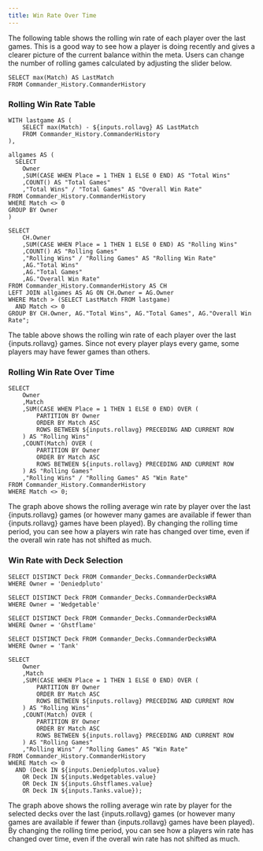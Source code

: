```yaml
---
title: Win Rate Over Time
---
```


The following table shows the rolling win rate of each player over the last games. This is a good way to see how a player is doing recently and gives a clearer picture of the current balance within the meta. Users can change the number of rolling games calculated by adjusting the slider below. 

```slidermax
SELECT max(Match) AS LastMatch
FROM Commander_History.CommanderHistory
```

<Slider
    title="Rolling Average" 
    name=rollavg
    data={slidermax}
    maxColumn=LastMatch
    step=5
    size=large
    defaultValue = 50
/>

### Rolling Win Rate Table

```RollingAverage
WITH lastgame AS (
    SELECT max(Match) - ${inputs.rollavg} AS LastMatch
    FROM Commander_History.CommanderHistory
),

allgames AS (
  SELECT 
    Owner
    ,SUM(CASE WHEN Place = 1 THEN 1 ELSE 0 END) AS "Total Wins"
    ,COUNT() AS "Total Games"
    ,"Total Wins" / "Total Games" AS "Overall Win Rate"
FROM Commander_History.CommanderHistory
WHERE Match <> 0
GROUP BY Owner
)

SELECT 
    CH.Owner
    ,SUM(CASE WHEN Place = 1 THEN 1 ELSE 0 END) AS "Rolling Wins"
    ,COUNT() AS "Rolling Games"
    ,"Rolling Wins" / "Rolling Games" AS "Rolling Win Rate"
    ,AG."Total Wins"
    ,AG."Total Games"
    ,AG."Overall Win Rate"
FROM Commander_History.CommanderHistory AS CH
LEFT JOIN allgames AS AG ON CH.Owner = AG.Owner
WHERE Match > (SELECT LastMatch FROM lastgame)
  AND Match <> 0
GROUP BY CH.Owner, AG."Total Wins", AG."Total Games", AG."Overall Win Rate";
```
<DataTable data={RollingAverage} search=true sort=Owner>
    <Column id=Owner/>
    <Column id="Rolling Wins"/>
    <Column id="Rolling Games"/>
    <Column id="Rolling Win Rate" fmt="##.0%"/>
    <Column id="Total Wins"/>
    <Column id="Total Games"/>
    <Column id="Overall Win Rate" fmt="##.0%"/>
</DataTable>

The table above shows the rolling win rate of each player over the last {inputs.rollavg} games. Since not every player plays every game, some players may have fewer games than others. 

### Rolling Win Rate Over Time

```RollingAverageGraph
SELECT
    Owner
    ,Match
    ,SUM(CASE WHEN Place = 1 THEN 1 ELSE 0 END) OVER (
        PARTITION BY Owner
        ORDER BY Match ASC
        ROWS BETWEEN ${inputs.rollavg} PRECEDING AND CURRENT ROW
    ) AS "Rolling Wins"
    ,COUNT(Match) OVER (
        PARTITION BY Owner
        ORDER BY Match ASC
        ROWS BETWEEN ${inputs.rollavg} PRECEDING AND CURRENT ROW
    ) AS "Rolling Games"
    ,"Rolling Wins" / "Rolling Games" AS "Win Rate"
FROM Commander_History.CommanderHistory
WHERE Match <> 0;
```

<LineChart 
    data={RollingAverageGraph}
    x=Match
    y="Win Rate" 
    yFmt="##.0%"
    yMax=.6
    yAxisTitle="Rolling Win Rate"
    series=Owner
/>

The graph above shows the rolling average win rate by player over the last {inputs.rollavg} games (or however many games are available if fewer than {inputs.rollavg} games have been played). By changing the rolling time period, you can see how a players win rate has changed over time, even if the overall win rate has not shifted as much.

### Win Rate with Deck Selection

```DeniedplutoDecks
SELECT DISTINCT Deck FROM Commander_Decks.CommanderDecksWRA
WHERE Owner = 'Deniedpluto'
```
```WedgetableDecks
SELECT DISTINCT Deck FROM Commander_Decks.CommanderDecksWRA
WHERE Owner = 'Wedgetable'
```
```GhstflameDecks
SELECT DISTINCT Deck FROM Commander_Decks.CommanderDecksWRA
WHERE Owner = 'Ghstflame'
```
```TankDecks
SELECT DISTINCT Deck FROM Commander_Decks.CommanderDecksWRA
WHERE Owner = 'Tank'
```

<Dropdown data={DeniedplutoDecks} 
    name=Deniedplutos 
    value=Deck
    multiple = true
    selectAllByDefault=true
/>
<Dropdown data={WedgetableDecks} 
    name=Wedgetables 
    value=Deck
    multiple = true
    selectAllByDefault=true
/>
<Dropdown data={GhstflameDecks} 
    name=Ghstflames 
    value=Deck
    multiple = true
    selectAllByDefault=true
/>
<Dropdown data={TankDecks} 
    name=Tanks
    value=Deck
    multiple = true
    selectAllByDefault=true
/>

```RollingAverageGraphDeck
SELECT
    Owner
    ,Match
    ,SUM(CASE WHEN Place = 1 THEN 1 ELSE 0 END) OVER (
        PARTITION BY Owner
        ORDER BY Match ASC
        ROWS BETWEEN ${inputs.rollavg} PRECEDING AND CURRENT ROW
    ) AS "Rolling Wins"
    ,COUNT(Match) OVER (
        PARTITION BY Owner
        ORDER BY Match ASC
        ROWS BETWEEN ${inputs.rollavg} PRECEDING AND CURRENT ROW
    ) AS "Rolling Games"
    ,"Rolling Wins" / "Rolling Games" AS "Win Rate"
FROM Commander_History.CommanderHistory
WHERE Match <> 0
  AND (Deck IN ${inputs.Deniedplutos.value}
    OR Deck IN ${inputs.Wedgetables.value}
    OR Deck IN ${inputs.Ghstflames.value}
    OR Deck IN ${inputs.Tanks.value});
```

<LineChart 
    data={RollingAverageGraphDeck}
    x=Match
    y="Win Rate" 
    yFmt="##.0%"
    yMax=.6
    yAxisTitle="Rolling Win Rate"
    series=Owner
/>

The graph above shows the rolling average win rate by player for the selected decks over the last {inputs.rollavg} games (or however many games are available if fewer than {inputs.rollavg} games have been played). By changing the rolling time period, you can see how a players win rate has changed over time, even if the overall win rate has not shifted as much.